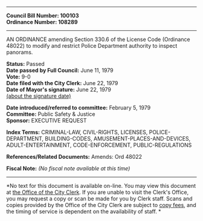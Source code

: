 * * * * *  
  
**Council Bill Number: [](#h0)[](#h2)100103**   
**Ordinance Number: 108289**  
  
* * * * *  
  
AN ORDINANCE amending Section 330.6 of the License Code (Ordinance 48022) to modify and restrict Police Department authority to inspect panorams.  
  
**Status:** Passed   
**Date passed by Full Council:** June 11, 1979   
**Vote:** 9-0   
**Date filed with the City Clerk:** June 22, 1979   
**Date of Mayor's signature:** June 22, 1979   
[(about the signature date)](/~public/approvaldate.htm)   
  
  
**Date introduced/referred to committee:** February 5, 1979   
**Committee:** Public Safety & Justice   
**Sponsor:** EXECUTIVE REQUEST   
  
**Index Terms:** CRIMINAL-LAW, CIVIL-RIGHTS, LICENSES, POLICE-DEPARTMENT, BUILDING-CODES, AMUSEMENT-PLACES-AND-DEVICES, ADULT-ENTERTAINMENT, CODE-ENFORCEMENT, PUBLIC-REGULATIONS  
  
**References/Related Documents:** Amends: Ord 48022  
  
**Fiscal Note:** *(No fiscal note available at this time)*  
  
* * * * *  
  
*No text for this document is available on-line. You may view this document at [the Office of the City Clerk](http://www.seattle.gov/leg/clerk/contactUs.htm). If you are unable to visit the Clerk's Office, you may request a copy or scan be made for you by Clerk staff. Scans and copies provided by the Office of the City Clerk are subject to [copy fees](http://clerk.seattle.gov/~public/clerkfees.htm), and the timing of service is dependent on the availability of staff. *  
  
  

